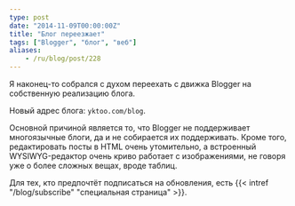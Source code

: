 ```yaml
---
type: post
date: "2014-11-09T00:00:00Z"
title: "Блог переезжает"
tags: ["Blogger", "блог", "веб"]
aliases:
    - /ru/blog/post/228
---
```


Я наконец-то собрался с духом переехать с движка Blogger на собственную реализацию блога.

Новый адрес блога: `yktoo.com/blog`.

Основной причиной является то, что Blogger не поддерживает многоязычные блоги, да и не собирается их поддерживать. Кроме того, редактировать посты в HTML очень утомительно, а встроенный WYSIWYG-редактор очень криво работает с изображениями, не говоря уже о более сложных вещах, вроде таблиц.

Для тех, кто предпочтёт подписаться на обновления, есть {{< intref "/blog/subscribe" "специальная страница" >}}.
